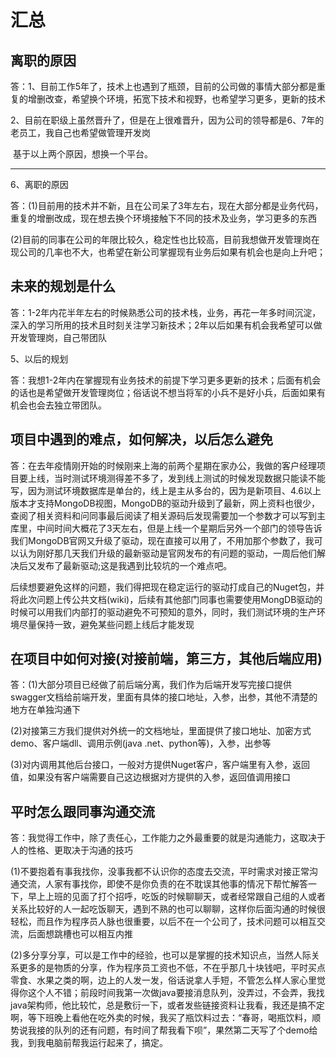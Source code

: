 


# 汇总

## 离职的原因  

答：1、目前工作5年了，技术上也遇到了瓶颈，目前的公司做的事情大部分都是重复的增删改查，希望换个环境，拓宽下技术和视野，也希望学习更多，更新的技术  

​ 2、目前在职级上虽然晋升了，但是在上很难晋升，因为公司的领导都是6、7年的老员工，我自己也希望做管理开发岗  

​ 基于以上两个原因，想换一个平台。  

--------

6、离职的原因  

答：(1)目前用的技术并不新，且在公司呆了3年左右，现在大部分都是业务代码，重复的增删改成，现在想去换个环境接触下不同的技术及业务，学习更多的东西  

​ (2)目前的同事在公司的年限比较久，稳定性也比较高，目前我想做开发管理岗在现公司的几率也不大，也希望在新公司掌握现有业务后如果有机会也是向上升吧；  


## 未来的规划是什么  

答：1-2年内花半年左右的时候熟悉公司的技术栈，业务，再花一年多时间沉淀，深入的学习所用的技术且时刻关注学习新技术；2年以后如果有机会我希望可以做开发管理岗，自己带团队  

5、以后的规划  

答：我想1-2年内在掌握现有业务技术的前提下学习更多更新的技术；后面有机会的话也是希望做开发管理岗位；俗话说不想当将军的小兵不是好小兵，后面如果有机会也会去独立带团队。 

## 项目中遇到的难点，如何解决，以后怎么避免  

答：在去年疫情刚开始的时候刚来上海的前两个星期在家办公，我做的客户经理项目要上线，当时测试环境测得差不多了，发到线上测试的时候发现数据只能读不能写，因为测试环境数据库是单台的，线上是主从多台的，因为是新项目、4.6以上版本才支持MongoDB视图，MongoDB的驱动升级到了最新，网上资料也很少，查阅了相关资料和问同事最后阅读了相关源码后发现需要加一个参数才可以写到主库里，中间时间大概花了3天左右，但是上线一个星期后另外一个部门的领导告诉我们MongoDB官网又升级了驱动，现在直接可以用了，不用加那个参数了，我可以认为刚好那几天我们升级的最新驱动是官网发布的有问题的驱动，一周后他们解决后又发布了最新驱动;这是我遇到比较坑的一个难点吧。  

后续想要避免这样的问题，我们得把现在稳定运行的驱动打成自己的Nuget包，并将此次问题上传公共文档(wiki)，后续有其他部门同事也需要使用MongDB驱动的时候可以用我们内部打的驱动避免不可预知的意外，同时，我们测试环境的生产环境尽量保持一致，避免某些问题上线后才能发现  

## 在项目中如何对接(对接前端，第三方，其他后端应用)  

答：(1)大部分项目已经做了前后端分离，我们作为后端开发写完接口提供swagger文档给前端开发，里面有具体的接口地址，入参，出参，其他不清楚的地方在单独沟通下  

​ (2)对接第三方我们提供对外统一的文档地址，里面提供了接口地址、加密方式demo、客户端dll、调用示例(java .net、python等)，入参，出参等  

​ (3)对内调用其他后台接口，一般对方提供Nuget客户，客户端里有入参，返回值，如果没有客户端需要自己这边根据对方提供的入参，返回值调用接口  

## 平时怎么跟同事沟通交流  

答：我觉得工作中，除了责任心，工作能力之外最重要的就是沟通能力，这取决于人的性格、更取决于沟通的技巧  

​ (1)不要抱着有事我找你，没事我都不认识你的态度去交流，平时需求对接正常沟通交流，人家有事找你，即使不是你负责的在不耽误其他事的情况下帮忙解答一下，早上上班的见面了打个招呼，吃饭的时候聊聊天，或者经常跟自己组的人或者关系比较好的人一起吃饭聊天，遇到不熟的也可以聊聊，这样你后面沟通的时候很轻松，而且作为程序员人脉也很重要，以后不在一个公司了，技术问题可以相互交流，后面想跳槽也可以相互内推  

​ (2)多分享分享，可以是工作中的经验，也可以是掌握的技术知识点，当然人际关系更多的是物质的分享，作为程序员工资也不低，不在乎那几十块钱吧，平时买点零食、水果之类的啊，边上的人发一发，俗话说拿人手短，不管怎么样人家心里觉得你这个人不错；前段时间我第一次做java要接消息队列，没弄过，不会弄，我找java架构师，他比较忙，总是敷衍一下，或者发些链接资料让我看，我还是搞不定啊，等下班晚上看他在吃外卖的时候，我买了瓶饮料过去：“春哥，喝瓶饮料，顺势说我接的队列的还有问题，有时间了帮我看下呗”，果然第二天写了个demo给我，到我电脑前帮我运行起来了，搞定。  
